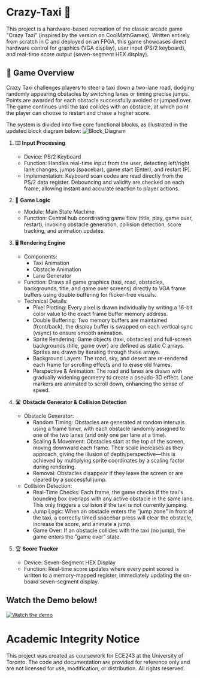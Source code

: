 # Crazy-Taxi 🚖
This project is a hardware-based recreation of the classic arcade game "Crazy Taxi" (inspired by the version on CoolMathGames). Written entirely from scratch in C and deployed on an FPGA, this game showcases direct hardware control for graphics (VGA display), user input (PS/2 keyboard), and real-time score output (seven-segment HEX display).

## 🚕 Game Overview
Crazy Taxi challenges players to steer a taxi down a two-lane road, dodging randomly appearing obstacles by switching lanes or timing precise jumps. Points are awarded for each obstacle successfully avoided or jumped over. The game continues until the taxi collides with an obstacle, at which point the player can choose to restart and chase a higher score.

The system is divided into five core functional blocks, as illustrated in the updated block diagram below:
![Block_Diagram](https://github.com/user-attachments/assets/bdb0819f-9937-46b1-842b-5d4165ee3db7)

1. ⌨️ **Input Processing**
   - Device: PS/2 Keyboard
   - Function: Handles real-time input from the user, detecting left/right lane changes, jumps (spacebar), game start (Enter), and restart (P).
   - Implementation: Keyboard scan codes are read directly from the PS/2 data register. Debouncing and validity are checked on each frame, allowing instant and accurate reaction to player actions.

2. 🧠 **Game Logic**
   - Module: Main State Machine
   - Function: Central hub coordinating game flow (title, play, game over, restart), invoking obstacle generation, collision detection, score tracking, and animation updates.

3. 🖥️ **Rendering Engine**
   - Components:
     - Taxi Animation
     - Obstacle Animation
     - Lane Generator
    - Function: Draws all game graphics (taxi, road, obstacles, backgrounds, title, and game over screens) directly to VGA frame buffers using double buffering for flicker-free visuals.
    - Technical Details:
      - Pixel Plotting: Every pixel is drawn individually by writing a 16-bit color value to the exact frame buffer memory address.
      - Double Buffering: Two memory buffers are maintained (front/back), the display buffer is swapped on each vertical sync (vsync) to ensure smooth animation.
      - Sprite Rendering: Game objects (taxi, obstacles) and full-screen backgrounds (title, game over) are defined as static C arrays. Sprites are drawn by iterating through these arrays.
      - Background Layers: The road, sky, and desert are re-rendered each frame for scrolling effects and to erase old frames.
      - Perspective & Animation: The road and lanes are drawn with gradually widening geometry to create a pseudo-3D effect. Lane markers are animated to scroll down, enhancing the sense of speed.

4. 🛣️ **Obstacle Generator & Collision Detection**
   - Obstacle Generator:
     - Random Timing: Obstacles are generated at random intervals using a frame timer, with each obstacle randomly assigned to one of the two lanes (and only one per lane at a time).
     - Scaling & Movement: Obstacles start at the top of the screen, moving downward each frame. Their scale increases as they approach, giving the illusion of depth/perspective—this is achieved by multiplying sprite coordinates by a scaling factor during rendering.
     - Removal: Obstacles disappear if they leave the screen or are cleared by a successful jump.
    - Collision Detection:
      - Real-Time Checks: Each frame, the game checks if the taxi's bounding box overlaps with any active obstacle in the same lane. This only triggers a collision if the taxi is not currently jumping.
      - Jump Logic: When an obstacle enters the "jump zone" in front of the taxi, a correctly timed spacebar press will clear the obstacle, increase the score, and animate a jump.
      - Game Over: If an obstacle collides with the taxi (no jump), the game enters the "game over" state.

5. 🏆 **Score Tracker**
   - Device: Seven-Segment HEX Display
   - Function: Real-time score updates where every point scored is written to a memory-mapped register, immediately updating the on-board seven-segment display.

## Watch the Demo below!
[![Watch the demo](https://github.com/user-attachments/assets/f8fcaef6-57b7-4da6-a60d-f07a7caa88b4)](https://drive.google.com/file/d/1OEAnlNtGfj88Up0lkzl5VQ6RkIEBhvfp/view?usp=drive_link)

# Academic Integrity Notice
This project was created as coursework for ECE243 at the University of Toronto. The code and documentation are provided for reference only and are not licensed for use, modification, or distribution. All rights reserved.


